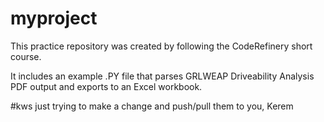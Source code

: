 # myproject
This practice repository was created by following the CodeRefinery short course.

It includes an example .PY file that parses GRLWEAP Driveability Analysis PDF output and exports to an Excel workbook.

#kws just trying to make a change and push/pull them to you, Kerem
